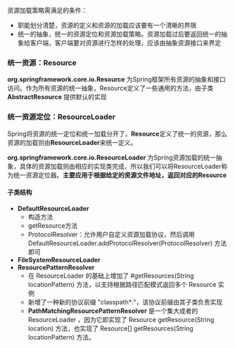 资源加载策略需满足的条件：

- 职能划分清楚，资源的定义和资源的加载应该要有一个清晰的界限
- 统一的抽象，统一的资源定位和资源加载策略。资源加载过后要返回统一的抽象给客户端，客户端要对资源进行怎样的处理，应该由抽象资源接口来界定



### 统一资源：Resource

 **org.springframework.core.io.Resource** 为Spring框架所有资源的抽象和接口访问。作为所有资源的统一抽象，Resource定义了一些通用的方法，由子类 **AbstractResource** 提供默认的实现



### 统一资源定位：ResourceLoader

Spring将资源的统一定位和统一加载分开了，**Resource**定义了统一的资源，那么资源的加载则由**ResourceLoader**来统一定义。

  **org.springframework.core.io.ResourceLoader** 为Spring资源加载的统一抽象，具体的资源加载则由相应的实现类完成，所以我们可以将ResourceLoader称为统一资源定位器。**主要应用于根据给定的资源文件地址，返回对应的Resource**



#### 子类结构

- **DefaultResourceLoader**
  - 构造方法
  - getResource方法
  - ProtocolResolver：允许用户自定义资源加载协议，然后调用DefaultResourceLoader.addProtocolResolver(ProtocolResolver) 方法即可
- **FileSystemResourceLoader**
- **ResourcePatternResolver**
  - 在 ResourceLoader 的基础上增加了 #getResources(String locationPattern) 方法，以支持根据路径匹配模式返回多个 Resource 实例
  - 新增了一种新的协议前缀 "classpath*:"，该协议前缀由其子类负责实现
  - **PathMatchingResourcePatternResolver** 是一个集大成者的 ResourceLoader ，因为它即实现了 Resource getResource(String location) 方法，也实现了 Resource[] getResources(String locationPattern) 方法。





